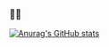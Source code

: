 ### 👋👋

[![Anurag's GitHub stats](https://github-readme-stats.vercel.app/api?username=siphosethu-dlomo&show_icons=true&theme=tokyonight&count_private=true)](https://github.com/anuraghazra/github-readme-stats)

<!--
**siphosethu-dlomo/siphosethu-dlomo** is a ✨ _special_ ✨ repository because its `README.md` (this file) appears on your GitHub profile.

Here are some ideas to get you started:

- 🔭 I’m currently working on ...
- 🌱 I’m currently learning ...
- 👯 I’m looking to collaborate on ...
- 🤔 I’m looking for help with ...
- 💬 Ask me about ...
- 📫 How to reach me: ...
- 😄 Pronouns: ...
- ⚡ Fun fact: ...
-->
